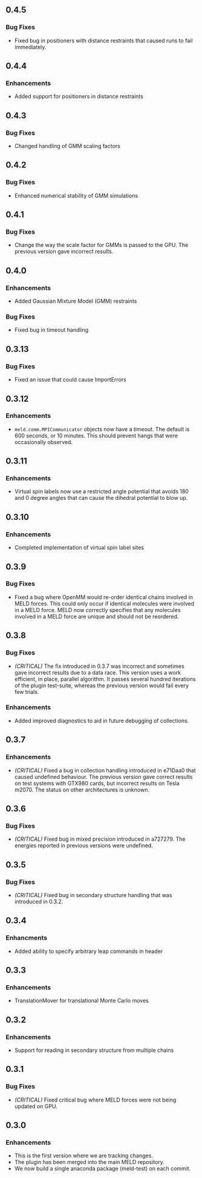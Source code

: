 ## 0.4.5

### Bug Fixes

- Fixed bug in positioners with distance restraints that caused runs to fail
  immediately.
  
## 0.4.4

### Enhancements

- Added support for positioners in distance restraints

## 0.4.3

### Bug Fixes

- Changed handling of GMM scaling factors

## 0.4.2

### Bug Fixes

- Enhanced numerical stability of GMM simulations

## 0.4.1

### Bug Fixes

- Change the way the scale factor for GMMs is passed
  to the GPU. The previous version gave incorrect
  results.
  
## 0.4.0

### Enhancements

- Added Gaussian Mixture Model (GMM) restraints

### Bug Fixes

- Fixed bug in timeout handling

## 0.3.13

### Bug Fixes
- Fixed an issue that could cause ImportErrors

## 0.3.12

### Enhancements

- `meld.comm.MPICommunicator` objects now have a timeout.
  The default is 600 seconds, or 10 minutes. This should
  prevent hangs that were occasionally observed.

## 0.3.11

### Enhancements

- Virtual spin labels now use a restricted angle potential
  that avoids 180 and 0 degree angles that can cause the
  dihedral potential to blow up.
  
## 0.3.10

### Enhancements

- Completed implementation of virtual spin label sites

## 0.3.9

### Bug Fixes

- Fixed a bug where OpenMM would re-order identical
  chains involved in MELD forces. This could only
  occur if identical molecules were involved in a 
  MELD force. MELD now correctly specifies that any
  molecules involved in a MELD force are unique and
  should not be reordered.
  
## 0.3.8

### Bug Fixes

- *(CRITICAL)* The fix introduced in 0.3.7 was incorrect
   and sometimes gave incorrect results due to a data race.
   This version uses a work efficient, in place, parallel
   algorithm. It passes several hundred iterations of the
   plugin test-suite, whereas the previous version would
   fail every few trials.
   
### Enhancements

- Added improved diagnostics to aid in future debugging of
  collections.

## 0.3.7

### Enhancements

- *(CRITICAL)* Fixed a bug in collection handling introduced in
   e71Daa0 that caused undefined behaviour. The previous version
   gave correct results on test systems with GTX980 cards, but
   incorrect results on Tesla m2070. The status on other
   architectures is unknown.

## 0.3.6

### Bug Fixes

- *(CRITICAL)* Fixed bug in mixed precision introduced in a727279.
  The energies reported in previous versions were undefined.

## 0.3.5

### Bug Fixes

- *(CRITICAL)* Fixed bug in secondary structure handling that was
   introduced in 0.3.2.

## 0.3.4

### Enhancments
- Added ability to specify arbitrary leap commands in header

## 0.3.3

### Enhancements
- TranslationMover for translational Monte Carlo moves

## 0.3.2

### Enhancements
- Support for reading in secondary structure from multiple chains

## 0.3.1

### Bug Fixes
- *(CRITICAL)* Fixed critical bug where MELD forces were not
  being updated on GPU.
  
## 0.3.0

### Enhancements
- This is the first version where we are tracking changes.
- The plugin has been merged into the main MELD repository.
- We now build a single anaconda package (meld-test) on each commit.
